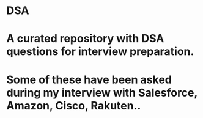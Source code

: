# DSA
# A curated repository with DSA questions for interview preparation.
# Some of these have been asked during my interview with Salesforce, Amazon, Cisco, Rakuten..
